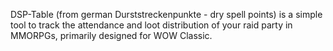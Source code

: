 DSP-Table (from german Durststreckenpunkte - dry spell points) is a simple tool to track the attendance and loot distribution of your raid party in MMORPGs, primarily designed for WOW Classic.